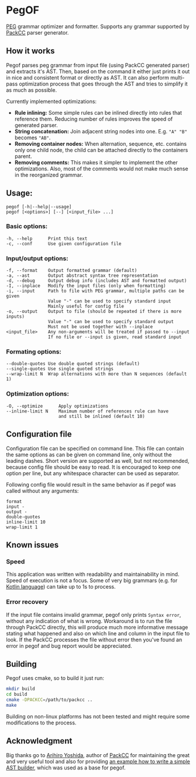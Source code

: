 # PegOF

[PEG](https://en.wikipedia.org/wiki/Parsing_expression_grammar) grammar optimizer and formatter.
Supports any grammar supported by [PackCC](https://github.com/arithy/packcc) parser generator.

## How it works

Pegof parses peg grammar from input file (using PackCC generated parser) and extracts it's AST.
Then, based on the command it either just prints it out in nice and consistent format or directly as AST.
It can also perform multi-pass optimization process that goes through the AST and tries to simplify it
as much as possible.

Currently implemented optimizations:
 - **Rule inlining:** Some simple rules can be inlined directly into rules that reference them. Reducing number of rules improves the speed of generated parser.
 - **String concatenation:** Join adjacent string nodes into one. E.g. `"A" "B"` becomes `"AB"`.
 - **Removing container nodes:** When alternation, sequence, etc. contains only one child node, the child can be attached directly to the containers parent.
 - **Removing comments:** This makes it simpler to implement the other optimizations. Also, most of the comments would not make much sense in the reorganized grammar.

## Usage:

    pegof [-h|--help|--usage]
    pegof [<options>] [--] [<input_file> ...]

### Basic options:

    -h, --help      Print this text
    -c, --conf      Use given configuration file

### Input/output options:

    -f, --format    Output formatted grammar (default)
    -a, --ast       Output abstract syntax tree representation
    -d, --debug     Output debug info (includes AST and formatted output)
    -I, --inplace   Modify the input files (only when formatting)
    -i, --input     Path to file with PEG grammar, multiple paths can be given
                    Value "-" can be used to specify standard input
                    Mainly useful for config file
    -o, --output    Output to file (should be repeated if there is more inputs)
                    Value "-" can be used to specify standard output
                    Must not be used together with --inplace
    <input_file>    Any non-arguments will be treated if passed to --input
                    If no file or --input is given, read standard input

### Formating options:

    --double-quotes Use double quoted strings (default)
    --single-quotes Use single quoted strings
    --wrap-limit N  Wrap alternations with more than N sequences (default 1)

### Optimization options:

    -O, --optimize      Apply optimizations
    --inline-limit N    Maximum number of references rule can have
                        and still be inlined (default 10)

## Configuration file

Configuration file can be specified on command line. This file can contain the same options as can be given
on command line, only without the leading dashes. Short version are supported as well, but not recommended,
because config file should be easy to read. It is encouraged to keep one option per line, but any whitespace
character can be used as separator.

Following config file would result in the same behavior as if pegof was called without any arguments:
```
format
input -
output -
double-quotes
inline-limit 10
wrap-limit 1
```

## Known issues

### Speed

This application was written with readability and maintainability in mind. Speed of execution is not a focus.
Some of very big grammars (e.g. for [Kotlin language](https://github.com/universal-ctags/ctags/blob/master/peg/kotlin.peg))
can take up to 1s to process.

### Error recovery

If the input file contains invalid grammar, pegof only prints `Syntax error`, without any indication of what is wrong.
Workaround is to run the file through PackCC directly, this will produce much more informative message stating what
happened and also on which line and column in the input file to look. If the PackCC processes the file without error
then you've found an error in pegof and bug report would be appreciated.

## Building

Pegof uses cmake, so to build it just run:

```sh
mkdir build
cd build
cmake -DPACKCC=/path/to/packcc ..
make
```

Building on non-linux platforms has not been tested and might require some modifications to the process.

## Acknowledgment

Big thanks go to [Arihiro Yoshida](https://github.com/arithy), author of [PackCC](https://github.com/arithy/packcc)
for maintaining the great and very useful tool and also for providing
[an example how to write a simple AST builder](https://github.com/arithy/packcc/tree/master/examples/ast-tinyc),
which was used as a base for pegof.

